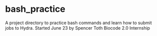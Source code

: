 # bash_practice

A project directory to practice bash commands and learn how to submit jobs to Hydra. 
Started June 23 by Spencer Toth 
Biocode 2.0 Internship

 
